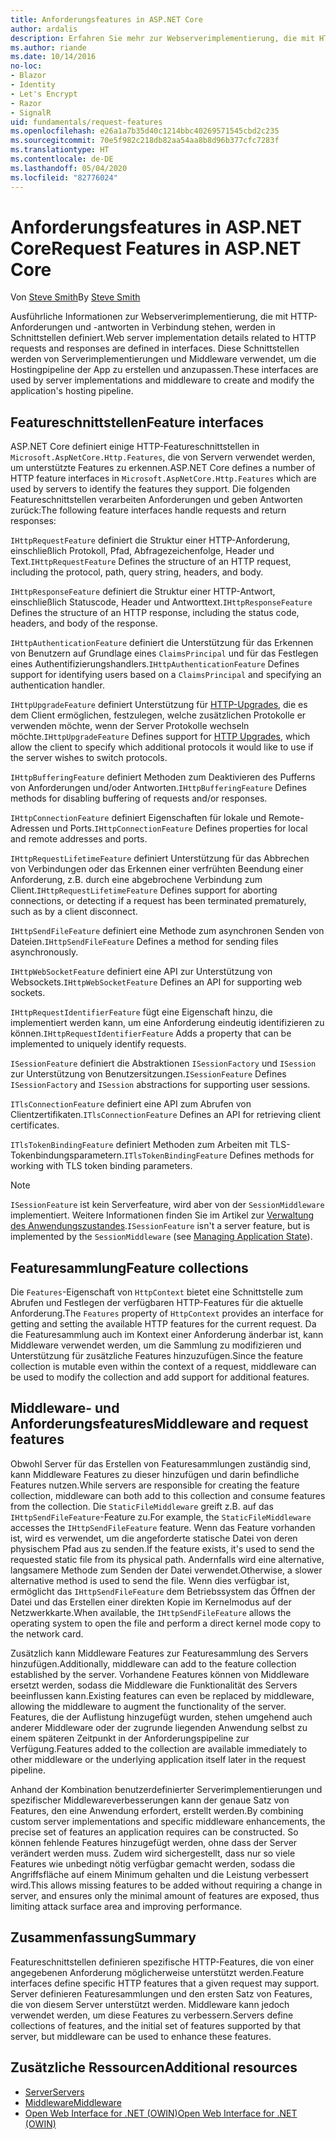```yaml
---
title: Anforderungsfeatures in ASP.NET Core
author: ardalis
description: Erfahren Sie mehr zur Webserverimplementierung, die mit HTTP-Anforderungen und -antworten in Verbindung stehen, die in Schnittstellen definiert werden.
ms.author: riande
ms.date: 10/14/2016
no-loc:
- Blazor
- Identity
- Let's Encrypt
- Razor
- SignalR
uid: fundamentals/request-features
ms.openlocfilehash: e26a1a7b35d40c1214bbc40269571545cbd2c235
ms.sourcegitcommit: 70e5f982c218db82aa54aa8b8d96b377cfc7283f
ms.translationtype: HT
ms.contentlocale: de-DE
ms.lasthandoff: 05/04/2020
ms.locfileid: "82776024"
---
```

# <a name="request-features-in-aspnet-core"></a><span data-ttu-id="26258-103">Anforderungsfeatures in ASP.NET Core</span><span class="sxs-lookup"><span data-stu-id="26258-103">Request Features in ASP.NET Core</span></span>

<span data-ttu-id="26258-104">Von [Steve Smith](https://ardalis.com/)</span><span class="sxs-lookup"><span data-stu-id="26258-104">By [Steve Smith](https://ardalis.com/)</span></span>

<span data-ttu-id="26258-105">Ausführliche Informationen zur Webserverimplementierung, die mit HTTP-Anforderungen und -antworten in Verbindung stehen, werden in Schnittstellen definiert.</span><span class="sxs-lookup"><span data-stu-id="26258-105">Web server implementation details related to HTTP requests and responses are defined in interfaces.</span></span> <span data-ttu-id="26258-106">Diese Schnittstellen werden von Serverimplementierungen und Middleware verwendet, um die Hostingpipeline der App zu erstellen und anzupassen.</span><span class="sxs-lookup"><span data-stu-id="26258-106">These interfaces are used by server implementations and middleware to create and modify the application's hosting pipeline.</span></span>

## <a name="feature-interfaces"></a><span data-ttu-id="26258-107">Featureschnittstellen</span><span class="sxs-lookup"><span data-stu-id="26258-107">Feature interfaces</span></span>

<span data-ttu-id="26258-108">ASP.NET Core definiert einige HTTP-Featureschnittstellen in `Microsoft.AspNetCore.Http.Features`, die von Servern verwendet werden, um unterstützte Features zu erkennen.</span><span class="sxs-lookup"><span data-stu-id="26258-108">ASP.NET Core defines a number of HTTP feature interfaces in `Microsoft.AspNetCore.Http.Features` which are used by servers to identify the features they support.</span></span> <span data-ttu-id="26258-109">Die folgenden Featureschnittstellen verarbeiten Anforderungen und geben Antworten zurück:</span><span class="sxs-lookup"><span data-stu-id="26258-109">The following feature interfaces handle requests and return responses:</span></span>

<span data-ttu-id="26258-110">`IHttpRequestFeature` definiert die Struktur einer HTTP-Anforderung, einschließlich Protokoll, Pfad, Abfragezeichenfolge, Header und Text.</span><span class="sxs-lookup"><span data-stu-id="26258-110">`IHttpRequestFeature` Defines the structure of an HTTP request, including the protocol, path, query string, headers, and body.</span></span>

<span data-ttu-id="26258-111">`IHttpResponseFeature` definiert die Struktur einer HTTP-Antwort, einschließlich Statuscode, Header und Antworttext.</span><span class="sxs-lookup"><span data-stu-id="26258-111">`IHttpResponseFeature` Defines the structure of an HTTP response, including the status code, headers, and body of the response.</span></span>

<span data-ttu-id="26258-112">`IHttpAuthenticationFeature` definiert die Unterstützung für das Erkennen von Benutzern auf Grundlage eines `ClaimsPrincipal` und für das Festlegen eines Authentifizierungshandlers.</span><span class="sxs-lookup"><span data-stu-id="26258-112">`IHttpAuthenticationFeature` Defines support for identifying users based on a `ClaimsPrincipal` and specifying an authentication handler.</span></span>

<span data-ttu-id="26258-113">`IHttpUpgradeFeature` definiert Unterstützung für [HTTP-Upgrades](https://tools.ietf.org/html/rfc2616.html#section-14.42), die es dem Client ermöglichen, festzulegen, welche zusätzlichen Protokolle er verwenden möchte, wenn der Server Protokolle wechseln möchte.</span><span class="sxs-lookup"><span data-stu-id="26258-113">`IHttpUpgradeFeature` Defines support for [HTTP Upgrades](https://tools.ietf.org/html/rfc2616.html#section-14.42), which allow the client to specify which additional protocols it would like to use if the server wishes to switch protocols.</span></span>

<span data-ttu-id="26258-114">`IHttpBufferingFeature` definiert Methoden zum Deaktivieren des Pufferns von Anforderungen und/oder Antworten.</span><span class="sxs-lookup"><span data-stu-id="26258-114">`IHttpBufferingFeature` Defines methods for disabling buffering of requests and/or responses.</span></span>

<span data-ttu-id="26258-115">`IHttpConnectionFeature` definiert Eigenschaften für lokale und Remote-Adressen und Ports.</span><span class="sxs-lookup"><span data-stu-id="26258-115">`IHttpConnectionFeature` Defines properties for local and remote addresses and ports.</span></span>

<span data-ttu-id="26258-116">`IHttpRequestLifetimeFeature` definiert Unterstützung für das Abbrechen von Verbindungen oder das Erkennen einer verfrühten Beendung einer Anforderung, z.B. durch eine abgebrochene Verbindung zum Client.</span><span class="sxs-lookup"><span data-stu-id="26258-116">`IHttpRequestLifetimeFeature` Defines support for aborting connections, or detecting if a request has been terminated prematurely, such as by a client disconnect.</span></span>

<span data-ttu-id="26258-117">`IHttpSendFileFeature` definiert eine Methode zum asynchronen Senden von Dateien.</span><span class="sxs-lookup"><span data-stu-id="26258-117">`IHttpSendFileFeature` Defines a method for sending files asynchronously.</span></span>

<span data-ttu-id="26258-118">`IHttpWebSocketFeature` definiert eine API zur Unterstützung von Websockets.</span><span class="sxs-lookup"><span data-stu-id="26258-118">`IHttpWebSocketFeature` Defines an API for supporting web sockets.</span></span>

<span data-ttu-id="26258-119">`IHttpRequestIdentifierFeature` fügt eine Eigenschaft hinzu, die implementiert werden kann, um eine Anforderung eindeutig identifizieren zu können.</span><span class="sxs-lookup"><span data-stu-id="26258-119">`IHttpRequestIdentifierFeature` Adds a property that can be implemented to uniquely identify requests.</span></span>

<span data-ttu-id="26258-120">`ISessionFeature` definiert die Abstraktionen `ISessionFactory` und `ISession` zur Unterstützung von Benutzersitzungen.</span><span class="sxs-lookup"><span data-stu-id="26258-120">`ISessionFeature` Defines `ISessionFactory` and `ISession` abstractions for supporting user sessions.</span></span>

<span data-ttu-id="26258-121">`ITlsConnectionFeature` definiert eine API zum Abrufen von Clientzertifikaten.</span><span class="sxs-lookup"><span data-stu-id="26258-121">`ITlsConnectionFeature` Defines an API for retrieving client certificates.</span></span>

<span data-ttu-id="26258-122">`ITlsTokenBindingFeature` definiert Methoden zum Arbeiten mit TLS-Tokenbindungsparametern.</span><span class="sxs-lookup"><span data-stu-id="26258-122">`ITlsTokenBindingFeature` Defines methods for working with TLS token binding parameters.</span></span>

> [!NOTE]
> <span data-ttu-id="26258-123">`ISessionFeature` ist kein Serverfeature, wird aber von der `SessionMiddleware` implementiert. Weitere Informationen finden Sie im Artikel zur [Verwaltung des Anwendungszustandes](app-state.md).</span><span class="sxs-lookup"><span data-stu-id="26258-123">`ISessionFeature` isn't a server feature, but is implemented by the `SessionMiddleware` (see [Managing Application State](app-state.md)).</span></span>

## <a name="feature-collections"></a><span data-ttu-id="26258-124">Featuresammlung</span><span class="sxs-lookup"><span data-stu-id="26258-124">Feature collections</span></span>

<span data-ttu-id="26258-125">Die `Features`-Eigenschaft von `HttpContext` bietet eine Schnittstelle zum Abrufen und Festlegen der verfügbaren HTTP-Features für die aktuelle Anforderung.</span><span class="sxs-lookup"><span data-stu-id="26258-125">The `Features` property of `HttpContext` provides an interface for getting and setting the available HTTP features for the current request.</span></span> <span data-ttu-id="26258-126">Da die Featuresammlung auch im Kontext einer Anforderung änderbar ist, kann Middleware verwendet werden, um die Sammlung zu modifizieren und Unterstützung für zusätzliche Features hinzuzufügen.</span><span class="sxs-lookup"><span data-stu-id="26258-126">Since the feature collection is mutable even within the context of a request, middleware can be used to modify the collection and add support for additional features.</span></span>

## <a name="middleware-and-request-features"></a><span data-ttu-id="26258-127">Middleware- und Anforderungsfeatures</span><span class="sxs-lookup"><span data-stu-id="26258-127">Middleware and request features</span></span>

<span data-ttu-id="26258-128">Obwohl Server für das Erstellen von Featuresammlungen zuständig sind, kann Middleware Features zu dieser hinzufügen und darin befindliche Features nutzen.</span><span class="sxs-lookup"><span data-stu-id="26258-128">While servers are responsible for creating the feature collection, middleware can both add to this collection and consume features from the collection.</span></span> <span data-ttu-id="26258-129">Die `StaticFileMiddleware` greift z.B. auf das `IHttpSendFileFeature`-Feature zu.</span><span class="sxs-lookup"><span data-stu-id="26258-129">For example, the `StaticFileMiddleware` accesses the `IHttpSendFileFeature` feature.</span></span> <span data-ttu-id="26258-130">Wenn das Feature vorhanden ist, wird es verwendet, um die angeforderte statische Datei von deren physischem Pfad aus zu senden.</span><span class="sxs-lookup"><span data-stu-id="26258-130">If the feature exists, it's used to send the requested static file from its physical path.</span></span> <span data-ttu-id="26258-131">Andernfalls wird eine alternative, langsamere Methode zum Senden der Datei verwendet.</span><span class="sxs-lookup"><span data-stu-id="26258-131">Otherwise, a slower alternative method is used to send the file.</span></span> <span data-ttu-id="26258-132">Wenn dies verfügbar ist, ermöglicht das `IHttpSendFileFeature` dem Betriebssystem das Öffnen der Datei und das Erstellen einer direkten Kopie im Kernelmodus auf der Netzwerkkarte.</span><span class="sxs-lookup"><span data-stu-id="26258-132">When available, the `IHttpSendFileFeature` allows the operating system to open the file and perform a direct kernel mode copy to the network card.</span></span>

<span data-ttu-id="26258-133">Zusätzlich kann Middleware Features zur Featuresammlung des Servers hinzufügen.</span><span class="sxs-lookup"><span data-stu-id="26258-133">Additionally, middleware can add to the feature collection established by the server.</span></span> <span data-ttu-id="26258-134">Vorhandene Features können von Middleware ersetzt werden, sodass die Middleware die Funktionalität des Servers beeinflussen kann.</span><span class="sxs-lookup"><span data-stu-id="26258-134">Existing features can even be replaced by middleware, allowing the middleware to augment the functionality of the server.</span></span> <span data-ttu-id="26258-135">Features, die der Auflistung hinzugefügt wurden, stehen umgehend auch anderer Middleware oder der zugrunde liegenden Anwendung selbst zu einem späteren Zeitpunkt in der Anforderungspipeline zur Verfügung.</span><span class="sxs-lookup"><span data-stu-id="26258-135">Features added to the collection are available immediately to other middleware or the underlying application itself later in the request pipeline.</span></span>

<span data-ttu-id="26258-136">Anhand der Kombination benutzerdefinierter Serverimplementierungen und spezifischer Middlewareverbesserungen kann der genaue Satz von Features, den eine Anwendung erfordert, erstellt werden.</span><span class="sxs-lookup"><span data-stu-id="26258-136">By combining custom server implementations and specific middleware enhancements, the precise set of features an application requires can be constructed.</span></span> <span data-ttu-id="26258-137">So können fehlende Features hinzugefügt werden, ohne dass der Server verändert werden muss. Zudem wird sichergestellt, dass nur so viele Features wie unbedingt nötig verfügbar gemacht werden, sodass die Angriffsfläche auf einem Minimum gehalten und die Leistung verbessert wird.</span><span class="sxs-lookup"><span data-stu-id="26258-137">This allows missing features to be added without requiring a change in server, and ensures only the minimal amount of features are exposed, thus limiting attack surface area and improving performance.</span></span>

## <a name="summary"></a><span data-ttu-id="26258-138">Zusammenfassung</span><span class="sxs-lookup"><span data-stu-id="26258-138">Summary</span></span>

<span data-ttu-id="26258-139">Featureschnittstellen definieren spezifische HTTP-Features, die von einer angegebenen Anforderung möglicherweise unterstützt werden.</span><span class="sxs-lookup"><span data-stu-id="26258-139">Feature interfaces define specific HTTP features that a given request may support.</span></span> <span data-ttu-id="26258-140">Server definieren Featuresammlungen und den ersten Satz von Features, die von diesem Server unterstützt werden. Middleware kann jedoch verwendet werden, um diese Features zu verbessern.</span><span class="sxs-lookup"><span data-stu-id="26258-140">Servers define collections of features, and the initial set of features supported by that server, but middleware can be used to enhance these features.</span></span>

## <a name="additional-resources"></a><span data-ttu-id="26258-141">Zusätzliche Ressourcen</span><span class="sxs-lookup"><span data-stu-id="26258-141">Additional resources</span></span>

* [<span data-ttu-id="26258-142">Server</span><span class="sxs-lookup"><span data-stu-id="26258-142">Servers</span></span>](xref:fundamentals/servers/index)
* [<span data-ttu-id="26258-143">Middleware</span><span class="sxs-lookup"><span data-stu-id="26258-143">Middleware</span></span>](xref:fundamentals/middleware/index)
* [<span data-ttu-id="26258-144">Open Web Interface for .NET (OWIN)</span><span class="sxs-lookup"><span data-stu-id="26258-144">Open Web Interface for .NET (OWIN)</span></span>](xref:fundamentals/owin)
